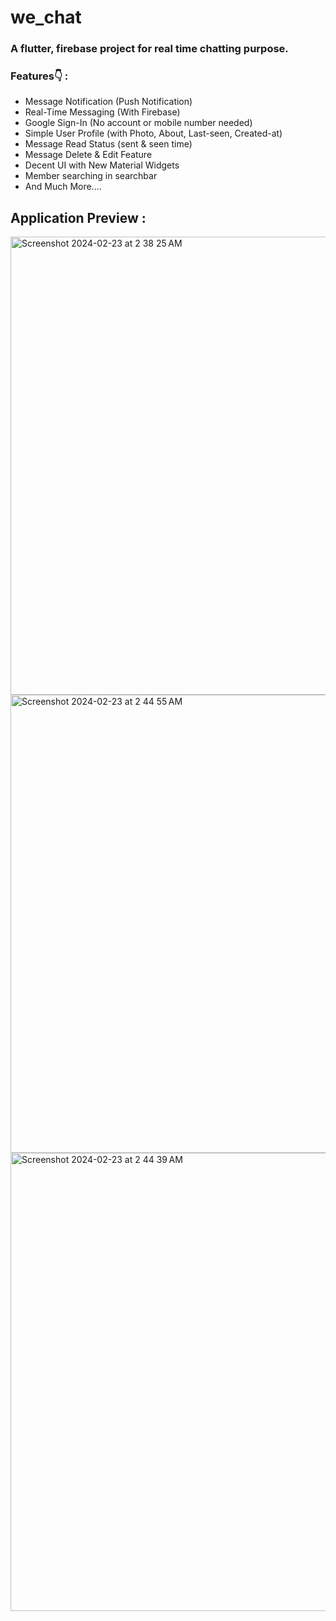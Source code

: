 # we_chat

### A flutter, firebase project for real time chatting purpose.

### Features👇 :

- Message Notification (Push Notification)
- Real-Time Messaging (With Firebase)
- Google Sign-In (No account or mobile number needed)
- Simple User Profile (with Photo, About, Last-seen, Created-at)
- Message Read Status (sent & seen time) 
- Message Delete & Edit Feature
- Decent UI with New Material Widgets
- Member searching in searchbar
- And Much More....

## Application Preview :

<img width="733" alt="Screenshot 2024-02-23 at 2 38 25 AM" src="https://github.com/hafizflow/We-Chat/assets/143031834/def19f66-6249-44fa-a8d3-078f054a9c9b">
<img width="733" alt="Screenshot 2024-02-23 at 2 44 55 AM" src="https://github.com/hafizflow/We-Chat/assets/143031834/82b27d6e-771b-452c-bc66-3802ec3995af">
<img width="733" alt="Screenshot 2024-02-23 at 2 44 39 AM" src="https://github.com/hafizflow/We-Chat/assets/143031834/f34e6692-d5f4-4234-82fe-1ac21752e447">
